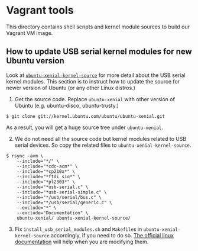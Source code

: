 # Vagrant tools

This directory contains shell scripts and kernel module sources to build our
Vagrant VM image.

## How to update USB serial kernel modules for new Ubuntu version

Look at [`ubuntu-xenial-kernel-source`](ubuntu-xenial-kernel-source) for more
detail about the USB serial kernel modules. This section is to instruct how to
update the source for newer version of Ubuntu (or any other Linux distros.)

1. Get the source code. Replace `ubuntu-xenial` with other version of Ubuntu
(e.g. ubuntu-disco, ubuntu-trusty.)

```
$ git clone git://kernel.ubuntu.com/ubuntu/ubuntu-xenial.git
```

As a result, you will get a huge source tree under `ubuntu-xenial`.

2. We do not need all the source code but kernel modules related to USB serial
devices. So copy the related files to `ubuntu-xenial-kernel-source`.

```
$ rsync -avm \
	--include="*/" \
	--include="*cdc-acm*" \
	--include="*cp210x*" \
	--include="*ftdi_sio*" \
	--include="*pl2303*" \
	--include="*usb-serial.c" \
	--include="*usb-serial-simple.c" \
	--include="*/usb/serial/bus.c" \
	--include="*/usb/serial/generic.c" \
	--exclude="*" \
	--exclude="Documentation" \
	ubuntu-xenial/ ubuntu-xenial-kernel-source/
```

3. Fix `install_usb_serial_modules.sh` and `Makefile`s in `ubuntu-xenial-kernel-source`
accordingly, if you need to do so. [The official linux documentation](https://www.kernel.org/doc/Documentation/kbuild/modules.txt)
will help when you are modifying them. 